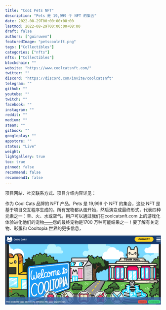 ```yaml
---
title: "CooI Pets NFT"
description: "Pets 是 19,999 个 NFT 的集合"
date: 2022-08-29T00:00:00+08:00
lastmod: 2022-08-29T00:00:00+08:00
draft: false
authors: ["guiruwen"]
featuredImage: "petscoolnft.png"
tags: ["Collectibles"]
categories: ["nfts"]
nfts: ["Collectibles"]
blockchain: ""
website: "https://www.coolcatsnft.com/"
twitter: ""
discord: "https://discord.com/invite/coolcatsnft"
telegram: ""
github: ""
youtube: ""
twitch: ""
facebook: ""
instagram: ""
reddit: ""
medium: ""
steam: ""
gitbook: ""
googleplay: ""
appstore: ""
status: "Live"
weight: 
lightgallery: true
toc: true
pinned: false
recommend: false
recommend1: false
---
```

项目网站、社交联系方式、项目介绍内容详见：

作为 Cool Cats 品牌的 NFT 产品，Pets 是 19,999 个 NFT 的集合，这些 NFT 是基于项目交互程序生成的。所有宠物都从蛋开始，然后演变成最终形式，代表四种元素之一：草、火、水或空气。用户可以通过我们在coolcatsnft.com 上的游戏化体验进化他们的宠物[——](https://coolcatsnft.com/)您的最终宠物是1700 万种可能结果之一！要了解有关宠物、彩蛋和 Cooltopia 世界的更多信息，

![nft](01.png)